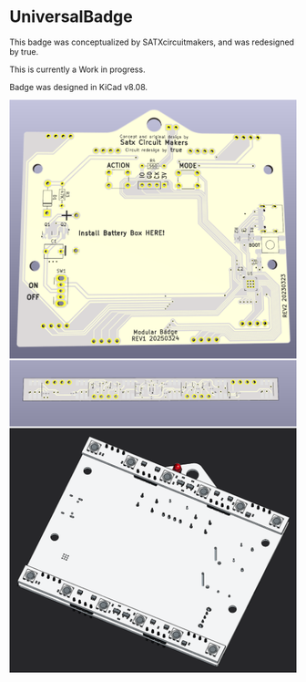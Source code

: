 # UniversalBadge
This badge was conceptualized by SATXcircuitmakers, and was redesigned by true.

This is currently a Work in progress.

Badge was designed in KiCad v8.08.

![Main Board](images/main_brd.png)
![LED Assembly](images/led_assy.png)
![3D Render](images/3drender.png)

